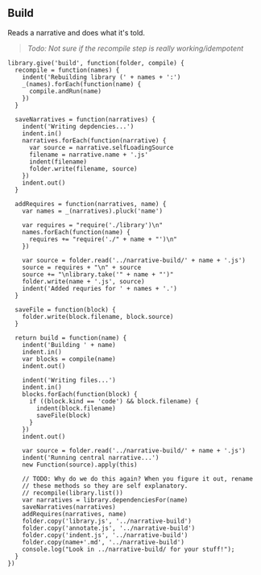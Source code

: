 Build
-----

Reads a narrative and does what it's told.

> *Todo: Not sure if the recompile step is really working/idempotent*

    library.give('build', function(folder, compile) {
      recompile = function(names) {
        indent('Rebuilding library (' + names + ':')
        _(names).forEach(function(name) {
          compile.andRun(name)
        })
      }

      saveNarratives = function(narratives) { 
        indent('Writing depdencies...')
        indent.in()
        narratives.forEach(function(narrative) {
          var source = narrative.selfLoadingSource
          filename = narrative.name + '.js'
          indent(filename)
          folder.write(filename, source)
        })
        indent.out()
      }

      addRequires = function(narratives, name) {
        var names = _(narratives).pluck('name')

        var requires = "require('./library')\n"
        names.forEach(function(name) {
          requires += "require('./" + name + "')\n"
        })

        var source = folder.read('../narrative-build/' + name + '.js')
        source = requires + "\n" + source
        source += "\nlibrary.take('" + name + "')"
        folder.write(name + '.js', source)
        indent('Added requries for ' + names + '.')
      }

      saveFile = function(block) {
        folder.write(block.filename, block.source)
      }

      return build = function(name) {
        indent('Building ' + name)
        indent.in()
        var blocks = compile(name)
        indent.out()

        indent('Writing files...')
        indent.in()
        blocks.forEach(function(block) {
          if ((block.kind == 'code') && block.filename) {
            indent(block.filename)
            saveFile(block)
          }
        })
        indent.out()

        var source = folder.read('../narrative-build/' + name + '.js')
        indent('Running central narrative...')
        new Function(source).apply(this)

        // TODO: Why do we do this again? When you figure it out, rename
        // these methods so they are self explanatory.
        // recompile(library.list())
        var narratives = library.dependenciesFor(name)
        saveNarratives(narratives)
        addRequires(narratives, name)
        folder.copy('library.js', '../narrative-build')
        folder.copy('annotate.js', '../narrative-build')
        folder.copy('indent.js', '../narrative-build')
        folder.copy(name+'.md', '../narrative-build')
        console.log("Look in ../narrative-build/ for your stuff!");
      }  
    })